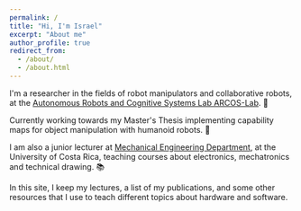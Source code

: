 ```yaml
---
permalink: /
title: "Hi, I'm Israel"
excerpt: "About me"
author_profile: true
redirect_from: 
  - /about/
  - /about.html
---
```

I'm a researcher in the fields of robot manipulators and collaborative robots, at the [Autonomous Robots and Cognitive Systems Lab ARCOS-Lab](https://wiki.arcoslab.org). 🤖

Currently working towards my Master's Thesis implementing capability maps for object manipulation with humanoid robots. 🦾

I am also a junior lecturer at [Mechanical Engineering Department](https://eim.ucr.ac.cr), at the University of Costa Rica, teaching courses about electronics, mechatronics and technical drawing. 📚

In this site, I keep my lectures, a list of my publications, and some other resources that I use to teach different topics about hardware and software. 